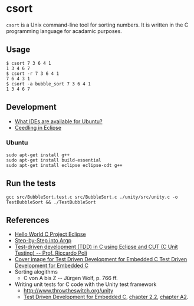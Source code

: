 # csort
`csort` is a Unix command-line tool for sorting numbers. It is written in the C programming language for acadamic purposes.

## Usage
```
$ csort 7 3 6 4 1
1 3 4 6 7
$ csort -r 7 3 6 4 1
7 6 4 3 1
$ csort -a bubble_sort 7 3 6 4 1
1 3 4 6 7
```

## Development
- [What IDEs are available for Ubuntu?](https://askubuntu.com/questions/48299/what-ides-are-available-for-ubuntu)
- [Ceedling in Eclipse](http://www.throwtheswitch.org/eclipse/)
### Ubuntu
```
sudo apt-get install g++
sudo apt-get install build-essential
sudo apt-get install eclipse eclipse-cdt g++
```

## Run the tests
```
gcc src/BubbleSort.test.c src/BubbleSort.c ./unity/src/unity.c -o TestBubbleSort && ./TestBubbleSort
```


## References
- [Hello World C Project Eclipse](https://www.youtube.com/watch?v=ny1RbJNgxhc)
- [Step-by-Step into Argp](https://download-mirror.savannah.gnu.org/releases/argpbook/step-by-step-into-argp.pdf)
- [Test-driven development (TDD) in C using Eclipse and CUT (C Unit Testing) -- Prof. Riccardo Poli](https://www.youtube.com/watch?v=y-tBjj9OmdI)
- [Cover image for Test Driven Development for Embedded C
Test Driven Development for Embedded C](https://www.safaribooksonline.com/library/view/test-driven-development/9781941222997/)
- Sorting alogithms
  - C von A bis Z -- Jürgen Wolf, p. 766 ff.
- Writing unit tests for C code with the Unity test framework
  - http://www.throwtheswitch.org/unity
  - [Test Driven Development for Embedded C](https://media.pragprog.com/titles/jgade/toc.pdf), [chapter 2.2](https://www.safaribooksonline.com/library/view/test-driven-development/9781941222997/f_0024.html), [chapter A2](https://www.safaribooksonline.com/library/view/test-driven-development/9781941222997/f_0154.html).
